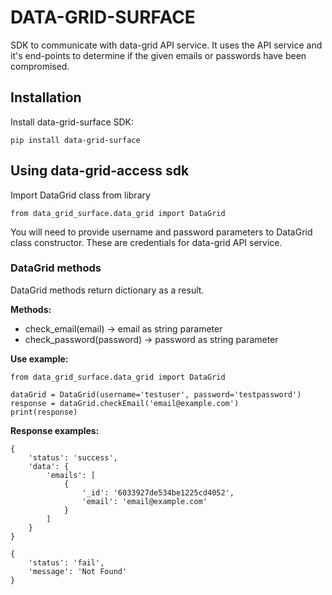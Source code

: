 
# DATA-GRID-SURFACE
SDK to communicate with data-grid API service.
It uses the API service and it's end-points to determine if the given emails or passwords have been compromised.


## Installation

Install data-grid-surface SDK:

```
pip install data-grid-surface
```

## Using data-grid-access sdk

Import DataGrid class from library

```
from data_grid_surface.data_grid import DataGrid
```

You will need to provide username and password parameters to DataGrid class constructor. These are credentials for data-grid API service.

### DataGrid methods

DataGrid methods return dictionary as a result.

**Methods:**
* check_email(email) -> email as string parameter
* check_password(password) -> password as string parameter

**Use example:**

```
from data_grid_surface.data_grid import DataGrid

dataGrid = DataGrid(username='testuser', password='testpassword')
response = dataGrid.checkEmail('email@example.com')
print(response)
```

**Response examples:**

```
{
    'status': 'success', 
    'data': {
        'emails': [
            {
                '_id': '6033927de534be1225cd4052', 
                'email': 'email@example.com'
            }
        ]
    }
}
```

```
{
    'status': 'fail', 
    'message': 'Not Found'
}
```